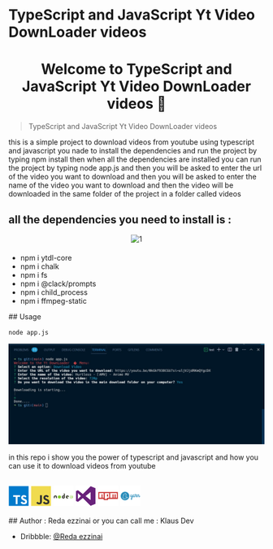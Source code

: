 # TypeScript and JavaScript Yt Video DownLoader videos 
<h1 align="center">Welcome to TypeScript and JavaScript Yt Video DownLoader videos 👋</h1>

> TypeScript and JavaScript Yt Video DownLoader videos

<p>
this is a simple project to download videos from youtube using typescript and javascript you nade to install the dependencies and run the project by typing npm install then when all the dependencies are installed you can run the project by typing node app.js and then you will be asked to enter the url of the video you want to download and then you will be asked to enter the name of the video you want to download and then the video will be downloaded in the same folder of the project in a folder called videos
</p>

## all the dependencies you need to install is :
<div align="center">
  <img src="https://i.ibb.co/0jZQYQg/1.png" alt="1" border="0">
</div>
<div style="margin-top: 20px">
<ul>
<li>
npm i ytdl-core
</li>
<li>
npm i chalk
</li>
<li>
npm i fs
</li>
<li>
npm i @clack/prompts
</li>
<li>
npm i child_process
</li>
<li>
npm i ffmpeg-static
</li>
</ul>

</div>
## Usage

```sh
node app.js
```
<img src='./assets/Screenshot 2023-09-21 193039.jpg' alt='Screenshot 2023-09-21 193039.jpg'  />

<p>
in this repo i show you the power of typescript and javascript and how you can use it to download videos from youtube 
</p>
<br>
<div display="flex" align-items="center" justify-content="center">
 <img src="https://raw.githubusercontent.com/devicons/devicon/master/icons/typescript/typescript-original.svg" alt="typescript" width="40" height="40"/> 
<img src="https://raw.githubusercontent.com/devicons/devicon/master/icons/javascript/javascript-original.svg" alt="javascript" width="40" height="40"/> 
<img src="https://raw.githubusercontent.com/devicons/devicon/master/icons/nodejs/nodejs-original-wordmark.svg" alt="nodejs" width="40" height="40"/>
<img src="https://raw.githubusercontent.com/devicons/devicon/master/icons/visualstudio/visualstudio-plain.svg" alt="vscode" width="40" height="40"/>
<img src="https://raw.githubusercontent.com/devicons/devicon/master/icons/npm/npm-original-wordmark.svg" alt="npm" width="40" height="40"/>
<img src="https://raw.githubusercontent.com/devicons/devicon/master/icons/yarn/yarn-original-wordmark.svg" alt="yarn" width="40" height="40"/>
</div>
<br>
## Author : Reda ezzinai or you can call me : Klaus Dev

* Dribbble: [@Reda ezzinai](https://dribbble.com/KlausDev)